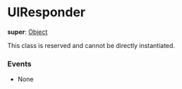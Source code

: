 # UIResponder

**super**: [Object](Object.md)

This class is reserved and cannot be directly instantiated.

### Events

* None</ul>

</ul>

